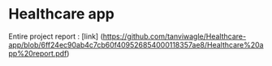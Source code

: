 # Healthcare app

Entire project report : [link] (https://github.com/tanviwagle/Healthcare-app/blob/6ff24ec90ab4c7cb60f409526854000118357ae8/Healthcare%20app%20report.pdf)
